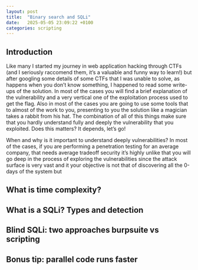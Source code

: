 ```yaml
---
layout: post
title:  "Binary search and SQLi"
date:   2025-05-05 23:09:22 +0100
categories: scripting
---
```


<!-- # The importance of writing your own exploit: binary search and SQLi -->

## Introduction

Like many I started my journey in web application hacking through CTFs (and I seriously raccomend them, it’s a valuable and funny way to learn!) but after googling some details of some CTFs that I was unable to solve, as happens when you don’t know something, I happened to read some write-ups of the solution.
In most of the cases you will find a brief explanation of the vulnerability and a very vertical one of the exploitation process used to get the flag.
Also in most of the cases you are going to use some tools that to almost of the work to you, presenting to you the solution like a magician takes a rabbit from his hat.
The combination of all of this things make sure that you hardly understand fully and deeply the vulnerability that you exploited.
Does this matters? It depends, let’s go!

When and why is it important to understand deeply vulnerabilities?
In most of the cases, if you are performing a penetration testing for an average company, that needs average tradeoff security it’s highly unlike that you will go deep in the process of exploring the vulnerabilities since the attack surface is very vast and it your objective is not that of discovering all the 0-days of the system but

## What is time complexity?

## What is a SQLi? Types and detection

## Blind SQLi: two approaches burpsuite vs scripting

## Bonus tip: parallel code runs faster

